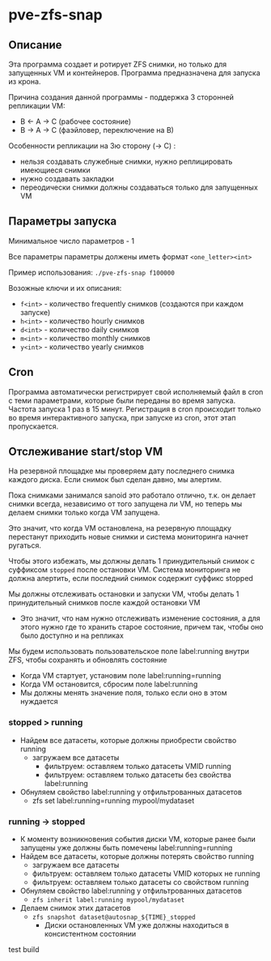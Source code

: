 # pve-zfs-snap
## Описание
Эта программа создает и ротирует ZFS снимки, но только для запущенных VM и контейнеров.
Программа предназначена для запуска из крона.

Причина создания данной программы - поддержка 3 сторонней репликации VM:
- B <- A -> C (рабочее состояние)
- B -> A -> C (фаэйловер, переключение на B)

Особенности репликации на 3ю сторону (-> C) :
- нельзя создавать служебные снимки, нужно реплицировать имеющиеся снимки
- нужно создавать закладки
- переодически снимки должны создаваться только для запущенных VM

## Параметры запуска
Минимальное число параметров - 1

Все параметры параметры должены иметь формат `<one_letter><int>`

Пример использования: `./pve-zfs-snap f100000`

Возожные ключи и их описания:
- `f<int>` - количество frequently снимков (создаются при каждом запуске)
- `h<int>` - количество hourly снимков
- `d<int>` - количество daily снимков
- `m<int>` - количество monthly снимков
- `y<int>` - количество yearly снимков

## Cron
Программа автоматически регистрирует свой исполняемый файл в cron с теми параметрами, которые были переданы во время запуска.
Частота запуска 1 раз в 15 минут. 
Регистрация в cron происходит только во время интерактивного запуска, при запуске из cron, этот этап пропускается.

## Отслеживание start/stop VM
На резервной площадке мы проверяем дату последнего снимка каждого диска. Если снимок был сделан давно, мы алертим.

Пока снимками занимался sanoid это работало отлично, т.к. он делает снимки всегда,
независимо от того запущена ли VM, но теперь мы делаем снимки только когда VM запущена.

Это значит, что когда VM остановлена, на резервную площадку перестанут приходить новые снимки и система мониторинга начнет ругаться.

Чтобы этого избежать, мы должны делать 1 принудительный снимок c суффиксом `stopped` после остановки VM. 
Система мониторинга не должна алертить, если последний снимок содержит суффикс stopped

Мы должны отслеживать остановки и запуски VM, чтобы делать 1 принудительный снимков после каждой остановки VM
- Это значит, что нам нужно отслеживать изменение состояния, а для этого нужно где то хранить старое состояние, причем так, чтобы оно было доступно и на репликах

Мы будем использовать пользовательское поле label:running внутри ZFS, чтобы сохранять и обновлять состояние
* Когда VM стартует, установим поле label:running=running
* Когда VM остановится, сбросим поле label:running
* Мы должны менять значение поля, только если оно в этом нуждается

### stopped > running
- Найдем все датасеты, которые должны приобрести свойство running
  - загружаем все датасеты
	- фильтруем: оставляем только датасеты VMID running
	- фильтруем: оставляем только датасеты без свойства label:running
- Обнуляем свойство label:running у отфильтрованных датасетов
	- zfs set label:running=running mypool/mydataset

### running -> stopped
- К моменту возникновения события диски VM, которые ранее были запущены уже должны быть помечены label:running=running
- Найдем все датасеты, которые должны потерять свойство running
	- загружаем все датасеты
	- фильтруем: оставляем только датасеты VMID которых не running
	- фильтруем: оставляем только датасеты со свойством running
- Обнуляем свойство label:running у отфильтрованных датасетов
	- `zfs inherit label:running mypool/mydataset`
- Делаем снимок этих датасетов
	- `zfs snapshot dataset@autosnap_${TIME}_stopped`
		- Диски остановленных VM уже должны находиться в консистентном состоянии

test build
